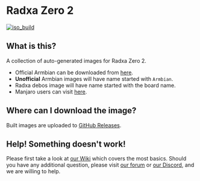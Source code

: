# Radxa Zero 2
[![iso_build](https://github.com/radxa-build/radxa-zero2/workflows/Build/badge.svg)](https://github.com/radxa-build/radxa-zero2/actions/workflows/build.yml)

## What is this?

A collection of auto-generated images for Radxa Zero 2.

* Official Armbian can be downloaded from [here](https://www.armbian.com/radxa-zero2/).
* **Unofficial** Armbian images will have name started with `Armbian`.
* Radxa debos image will have name started with the board name.
* Manjaro users can visit [here](https://github.com/manjaro-arm/radxa-zero2-images).

## Where can I download the image?

Built images are uploaded to [GitHub Releases](https://github.com/radxa-build/radxa-zero2/releases/latest).

## Help! Something doesn't work!

Please first take a look at [our Wiki](https://wiki.radxa.com/Home) which covers the most basics.
Should you have any additional question, please visit [our forum](https://rock.sh/go) or [our Discord](https://rock.sh/go), and we are willing to help.
